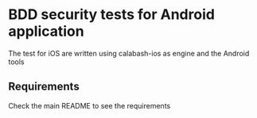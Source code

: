 # BDD security tests for Android application

The test for iOS are written using calabash-ios as engine and the Android tools

## Requirements

Check the main README to see the requirements



